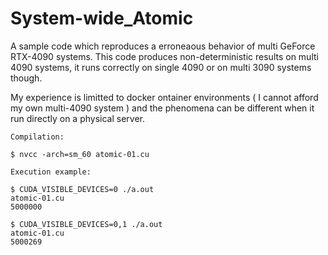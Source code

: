 # System-wide_Atomic

A sample code which reproduces a erroneaous behavior of multi GeForce RTX-4090 systems.
This code produces non-deterministic results on multi 4090 systems, it runs correctly on single 4090 or on multi 3090 systems though.

My experience is limitted to docker ontainer environments ( I cannot afford my own multi-4090 system ) and the phenomena can be different when it run directly on a physical server.


    Compilation:
    
    $ nvcc -arch=sm_60 atomic-01.cu
    
    Execution example:
    
    $ CUDA_VISIBLE_DEVICES=0 ./a.out 
    atomic-01.cu 
    5000000 
    
    $ CUDA_VISIBLE_DEVICES=0,1 ./a.out 
    atomic-01.cu 
    5000269
